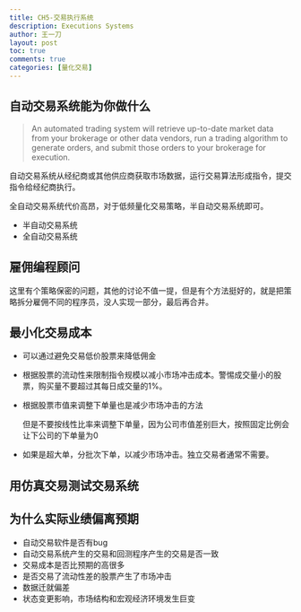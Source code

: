 ```yaml
---
title: CH5-交易执行系统
description: Executions Systems
author: 王一刀
layout: post
toc: true
comments: true
categories: [量化交易]
---
```


## 自动交易系统能为你做什么

> An automated trading system will retrieve up-to-date market data from your brokerage or other data vendors, run a trading algorithm to generate orders, and submit those orders to your brokerage for execution.

自动交易系统从经纪商或其他供应商获取市场数据，运行交易算法形成指令，提交指令给经纪商执行。

全自动交易系统代价高昂，对于低频量化交易策略，半自动交易系统即可。

* 半自动交易系统
* 全自动交易系统

## 雇佣编程顾问

这里有个策略保密的问题，其他的讨论不值一提，但是有个方法挺好的，就是把策略拆分雇佣不同的程序员，没人实现一部分，最后再合并。

## 最小化交易成本

* 可以通过避免交易低价股票来降低佣金
* 根据股票的流动性来限制指令规模以减小市场冲击成本。警惕成交量小的股票，购买量不要超过其每日成交量的1%。
* 根据股票市值来调整下单量也是减少市场冲击的方法

  但是不要按线性比率来调整下单量，因为公司市值差别巨大，按照固定比例会让下公司的下单量为0

* 如果是超大单，分批次下单，以减少市场冲击。独立交易者通常不需要。

## 用仿真交易测试交易系统

## 为什么实际业绩偏离预期

* 自动交易软件是否有bug
* 自动交易系统产生的交易和回测程序产生的交易是否一致
* 交易成本是否比预期的高很多
* 是否交易了流动性差的股票产生了市场冲击
* 数据迁就偏差
* 状态变更影响，市场结构和宏观经济环境发生巨变





